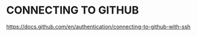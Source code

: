 # CONNECTING TO GITHUB
https://docs.github.com/en/authentication/connecting-to-github-with-ssh
<!--stackedit_data:
eyJoaXN0b3J5IjpbMTY5NTM1NDEyNywtNzM3NDkxMTc0XX0=
-->
